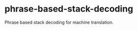 phrase-based-stack-decoding
===========================

Phrase based stack decoding for machine translation. 
